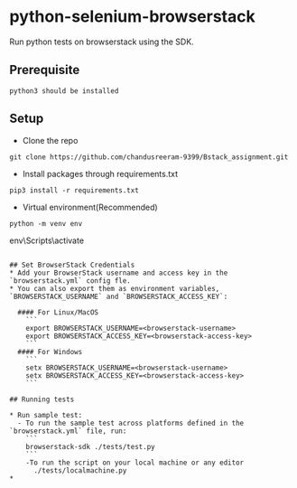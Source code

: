 # python-selenium-browserstack
Run python tests on browserstack using the SDK.

## Prerequisite
```
python3 should be installed
```

## Setup
* Clone the repo
```
git clone https://github.com/chandusreeram-9399/Bstack_assignment.git
``` 
* Install packages through requirements.txt
```
pip3 install -r requirements.txt
```
* Virtual environment(Recommended)
```
python -m venv env

```
env\Scripts\activate 

```
                       
## Set BrowserStack Credentials
* Add your BrowserStack username and access key in the `browserstack.yml` config fle.
* You can also export them as environment variables, `BROWSERSTACK_USERNAME` and `BROWSERSTACK_ACCESS_KEY`:

  #### For Linux/MacOS
    ```
    export BROWSERSTACK_USERNAME=<browserstack-username>
    export BROWSERSTACK_ACCESS_KEY=<browserstack-access-key>
    ```
  #### For Windows
    ```
    setx BROWSERSTACK_USERNAME=<browserstack-username>
    setx BROWSERSTACK_ACCESS_KEY=<browserstack-access-key>
    ```

## Running tests

* Run sample test:
  - To run the sample test across platforms defined in the `browserstack.yml` file, run:
    ```
    browserstack-sdk ./tests/test.py
    ``` 
    -To run the script on your local machine or any editor 
      ./tests/localmachine.py
* 
